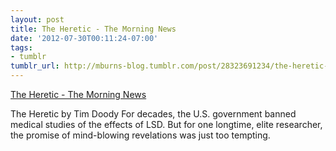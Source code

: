 ```yaml
---
layout: post
title: The Heretic - The Morning News
date: '2012-07-30T00:11:24-07:00'
tags:
- tumblr
tumblr_url: http://mburns-blog.tumblr.com/post/28323691234/the-heretic-the-morning-news
---
```

<a href="http://www.themorningnews.org/article/the-heretic">The Heretic - The Morning News</a>

The Heretic by Tim Doody For decades, the U.S. government banned medical studies of the effects of LSD. But for one longtime, elite researcher, the promise of mind-blowing revelations was just too tempting.

